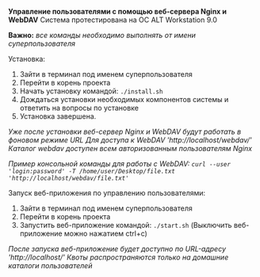 **Управление пользователями с помощью веб-сервера Nginx и WebDAV**
Система протестирована на ОС ALT Workstation 9.0

**Важно:** *все команды необходимо выполнять от имени суперпользователя*

Установка:

1. Зайти в терминал под именем суперпользователя
2. Перейти в корень проекта
3. Начать установку командой: `./install.sh`
4. Дождаться установки необходимых компонентов системы и ответить на вопросы по установке
5. Установка завершена.

*Уже после установки веб-сервер Nginx и WebDAV будут работать в фоновом режиме*
*URL Для доступа к WebDAV 'http://localhost/webdav/'*
*Каталог webdav доступен всем авторизованным пользователям Nginx*

*Пример консольной команды для работы с WebDAV: `curl --user 'login:password' -T /home/user/Desktop/file.txt 'http://localhost/webdav/file.txt'`*

Запуск веб-приложения по управлению пользователями:

1. Зайти в терминал под именем суперпользователя
2. Перейти в корень проекта
3. Запустить веб-приложение командой: `./start.sh` (Выключить веб-приложение можно нажатием ctrl+c)

*После запуска веб-приложение будет доступно по URL-адресу 'http://localhost/'*
*Квоты распространяются только на домашние каталоги пользователей*
